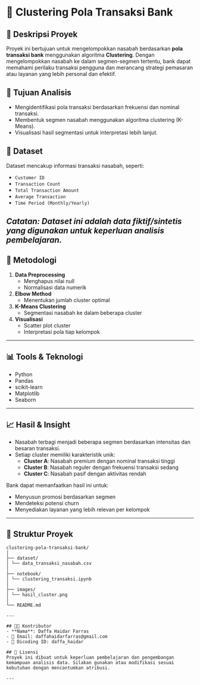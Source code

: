 # 🏦 Clustering Pola Transaksi Bank

## 📌 Deskripsi Proyek
Proyek ini bertujuan untuk mengelompokkan nasabah berdasarkan **pola transaksi bank** menggunakan algoritma **Clustering**. Dengan mengelompokkan nasabah ke dalam segmen-segmen tertentu, bank dapat memahami perilaku transaksi pengguna dan merancang strategi pemasaran atau layanan yang lebih personal dan efektif.

## 🧠 Tujuan Analisis
- Mengidentifikasi pola transaksi berdasarkan frekuensi dan nominal transaksi.
- Membentuk segmen nasabah menggunakan algoritma clustering (K-Means).
- Visualisasi hasil segmentasi untuk interpretasi lebih lanjut.

## 📂 Dataset
Dataset mencakup informasi transaksi nasabah, seperti:
- `Customer ID`
- `Transaction Count`
- `Total Transaction Amount`
- `Average Transaction`
- `Time Period (Monthly/Yearly)`

*Catatan: Dataset ini adalah data fiktif/sintetis yang digunakan untuk keperluan analisis pembelajaran.*
---
## 🧪 Metodologi
1. **Data Preprocessing**
   - Menghapus nilai null
   - Normalisasi data numerik
2. **Elbow Method**
   - Menentukan jumlah cluster optimal
3. **K-Means Clustering**
   - Segmentasi nasabah ke dalam beberapa cluster
4. **Visualisasi**
   - Scatter plot cluster
   - Interpretasi pola tiap kelompok
---
## 📊 Tools & Teknologi
- Python
- Pandas
- scikit-learn
- Matplotlib
- Seaborn
---
## 📈 Hasil & Insight
- Nasabah terbagi menjadi beberapa segmen berdasarkan intensitas dan besaran transaksi.
- Setiap cluster memiliki karakteristik unik:
  - **Cluster A**: Nasabah premium dengan nominal transaksi tinggi
  - **Cluster B**: Nasabah reguler dengan frekuensi transaksi sedang
  - **Cluster C**: Nasabah pasif dengan aktivitas rendah

Bank dapat memanfaatkan hasil ini untuk:
- Menyusun promosi berdasarkan segmen
- Mendeteksi potensi churn
- Menyediakan layanan yang lebih relevan per kelompok
---
## 📁 Struktur Proyek
```
clustering-pola-transaksi-bank/
│
├── dataset/
│ └── data_transaksi_nasabah.csv
│
├── notebook/
│ └── clustering_transaksi.ipynb
│
├── images/
│ └── hasil_cluster.png
│
└── README.md

---

## 🧑‍💻 Kontributor
- **Nama**: Daffa Haidar Farras  
- 📧 Email: daffahaidarfarras@gmail.com  
- 📇 Dicoding ID: daffa_haidar

## 📎 Lisensi
Proyek ini dibuat untuk keperluan pembelajaran dan pengembangan kemampuan analisis data. Silakan gunakan atau modifikasi sesuai kebutuhan dengan mencantumkan atribusi.

---
